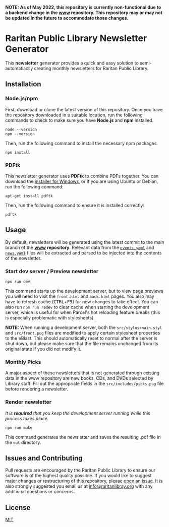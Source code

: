 **NOTE: As of May 2022, this repository is currently non-functional due to a backend change in the [www](https://github.com/raritanlibrary/www) repository. This repository may or may not be updated in the future to accommodate those changes.**

# **Raritan Public Library Newsletter Generator**
This **newsletter** generator provides a quick and easy solution to semi-automatiaclly creating monthly newsletters for Raritan Public Library.

## **Installation**

### **Node.js/npm**
First, download or clone the latest version of this repository. Once you have the repository downloaded in a suitable location, run the following commands to check to make sure you have **Node.js** and **npm** installed.
```
node --version
npm --version
```
Then, run the following command to install the necessary npm packages.
```
npm install
```

### **PDFtk**
This newsletter generator uses **PDFtk** to combine PDFs together. You can download the [installer for Windows](https://www.pdflabs.com/tools/pdftk-the-pdf-toolkit/), or if you are using Ubuntu or Debian, run the following command:
```
apt-get install pdftk
```
Then, run the following command to ensure it is installed correctly:
```
pdftk
```

## **Usage**
By default, newsletters will be generated using the latest commit to the main branch of the [**www**](https://github.com/raritanlibrary/www) **repository**. Relevant data from the [`events.yaml`](https://github.com/raritanlibrary/www/blob/main/src/data/events.yaml) and [`news.yaml`](https://github.com/raritanlibrary/www/blob/main/src/data/news.yaml) files will be extracted and parsed to be injected into the contents of the newsletter.

### **Start dev server / Preview newsletter**
```
npm run dev
```
This command starts up the development server, but to view page previews you will need to visit the `front.html` and `back.html` pages. You also may have to refresh cache (<kbd>CTRL</kbd>+<kbd>F5</kbd>) for new changes to take effect. You can also run `npm run redev` to clear cache when starting the development server, which is useful for when Parcel's hot reloading feature breaks (this is especially problematic with stylesheets).

**NOTE:** When running a development server, both the `src/stylus/main.styl` and `src/front.pug` files are modified to apply certain stylesheet properties to the eBlast. This should automatically reset to normal after the server is shut down, but please make sure that the file remains unchanged from its original state if you did not modify it.

### **Monthly Picks**
A major aspect of these newsletters that is not generated through existing data in the www repository are new books, CDs, and DVDs selected by Library staff. Fill out the appropriate fields in the `src/includes/picks.pug` file before rendering a newsletter.

### **Render newsletter**
*It is **required** that you keep the development server running while this process takes place.*
```
npm run make
```
This command generates the newsletter and saves the resulting .pdf file in the `out` directory.

## **Issues and Contributing**
Pull requests are encouraged by the Raritan Public Library to ensure our software is of the highest quality possible. If you would like to suggest major changes or restructuring of this repository, please [open an issue](https://github.com/raritanlibrary/newsletter/issues/new). It is also strongly suggested you email us at [info@raritanlibray.org](mailto:info@raritanlibray.org) with any additional questions or concerns.

## **License**
[MIT](LICENSE)